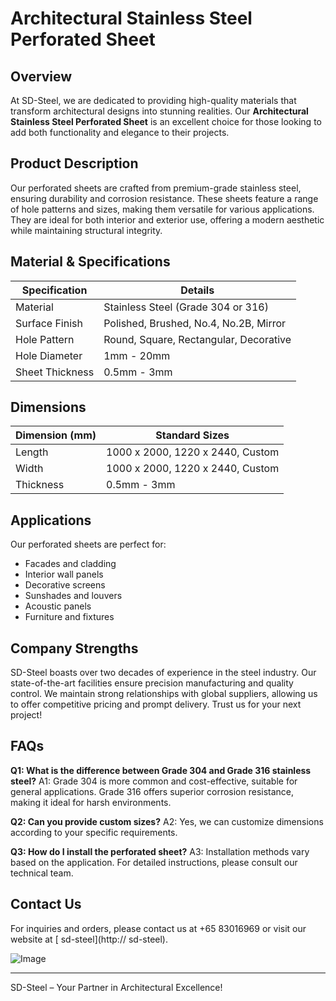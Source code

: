 # Architectural Stainless Steel Perforated Sheet

## Overview
At SD-Steel, we are dedicated to providing high-quality materials that transform architectural designs into stunning realities. Our **Architectural Stainless Steel Perforated Sheet** is an excellent choice for those looking to add both functionality and elegance to their projects.

## Product Description
Our perforated sheets are crafted from premium-grade stainless steel, ensuring durability and corrosion resistance. These sheets feature a range of hole patterns and sizes, making them versatile for various applications. They are ideal for both interior and exterior use, offering a modern aesthetic while maintaining structural integrity.

## Material & Specifications
| Specification | Details |
|---------------|---------|
| Material      | Stainless Steel (Grade 304 or 316) |
| Surface Finish| Polished, Brushed, No.4, No.2B, Mirror |
| Hole Pattern  | Round, Square, Rectangular, Decorative |
| Hole Diameter | 1mm - 20mm |
| Sheet Thickness | 0.5mm - 3mm |

## Dimensions
| Dimension (mm) | Standard Sizes |
|----------------|----------------|
| Length         | 1000 x 2000, 1220 x 2440, Custom |
| Width          | 1000 x 2000, 1220 x 2440, Custom |
| Thickness      | 0.5mm - 3mm |

## Applications
Our perforated sheets are perfect for:
- Facades and cladding
- Interior wall panels
- Decorative screens
- Sunshades and louvers
- Acoustic panels
- Furniture and fixtures

## Company Strengths
SD-Steel boasts over two decades of experience in the steel industry. Our state-of-the-art facilities ensure precision manufacturing and quality control. We maintain strong relationships with global suppliers, allowing us to offer competitive pricing and prompt delivery. Trust us for your next project!

## FAQs
**Q1: What is the difference between Grade 304 and Grade 316 stainless steel?**
A1: Grade 304 is more common and cost-effective, suitable for general applications. Grade 316 offers superior corrosion resistance, making it ideal for harsh environments.

**Q2: Can you provide custom sizes?**
A2: Yes, we can customize dimensions according to your specific requirements.

**Q3: How do I install the perforated sheet?**
A3: Installation methods vary based on the application. For detailed instructions, please consult our technical team.

## Contact Us
For inquiries and orders, please contact us at +65 83016969 or visit our website at [ sd-steel](http:// sd-steel).

![Image](https://github.com/user-attachments/assets/2567258e-e124-4816-932d-1809bd27ef0b)

---

SD-Steel – Your Partner in Architectural Excellence!